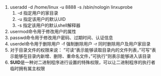 1. useradd -d /home/linux -u 8888 -s /sbin/nologin linxuprobe
	1. -d 指定用户的家目录
	2. -u 指定该用户的默认UID
	3. -s 指定该用户的默认shell解释器
2. usermod命令用于修改用户的属性
3. passwd命令用于修改用户密码、过期时间、认证信息
4. userdel命令用于删除用户 -f 强制删除用户 -r 同时删除用户及用户家目录
5. 对于目录文件的权限来说： ”可读“表示能够读取目录内的文件列表，”可写“表示能够在目录内新增、删除、重命名文件，”可执行“则表示能够进入该目录
6. **SUID**是一种对二进制程序进行设置的特殊权限，可以让二进制程序的执行者临时拥有属主权限
